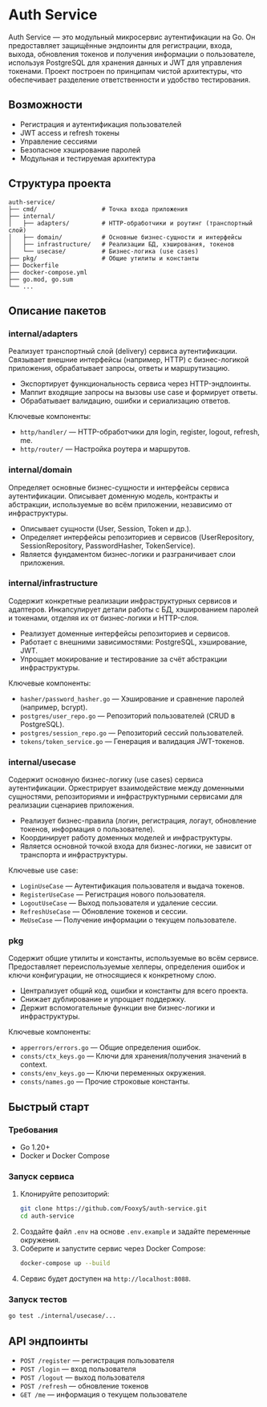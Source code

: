 
# Auth Service

Auth Service — это модульный микросервис аутентификации на Go. Он предоставляет защищённые эндпоинты для регистрации, входа, выхода, обновления токенов и получения информации о пользователе, используя PostgreSQL для хранения данных и JWT для управления токенами. Проект построен по принципам чистой архитектуры, что обеспечивает разделение ответственности и удобство тестирования.

## Возможности
- Регистрация и аутентификация пользователей
- JWT access и refresh токены
- Управление сессиями
- Безопасное хэширование паролей
- Модульная и тестируемая архитектура

## Структура проекта

```
auth-service/
├── cmd/                  # Точка входа приложения
├── internal/
│   ├── adapters/         # HTTP-обработчики и роутинг (транспортный слой)
│   ├── domain/           # Основные бизнес-сущности и интерфейсы
│   ├── infrastructure/   # Реализации БД, хэширования, токенов
│   └── usecase/          # Бизнес-логика (use cases)
├── pkg/                  # Общие утилиты и константы
├── Dockerfile
├── docker-compose.yml
├── go.mod, go.sum
└── ...
```

## Описание пакетов

### internal/adapters
Реализует транспортный слой (delivery) сервиса аутентификации. Связывает внешние интерфейсы (например, HTTP) с бизнес-логикой приложения, обрабатывает запросы, ответы и маршрутизацию.

- Экспортирует функциональность сервиса через HTTP-эндпоинты.
- Маппит входящие запросы на вызовы use case и формирует ответы.
- Обрабатывает валидацию, ошибки и сериализацию ответов.

Ключевые компоненты:
- `http/handler/` — HTTP-обработчики для login, register, logout, refresh, me.
- `http/router/` — Настройка роутера и маршрутов.

### internal/domain
Определяет основные бизнес-сущности и интерфейсы сервиса аутентификации. Описывает доменную модель, контракты и абстракции, используемые во всём приложении, независимо от инфраструктуры.

- Описывает сущности (User, Session, Token и др.).
- Определяет интерфейсы репозиториев и сервисов (UserRepository, SessionRepository, PasswordHasher, TokenService).
- Является фундаментом бизнес-логики и разграничивает слои приложения.

### internal/infrastructure
Содержит конкретные реализации инфраструктурных сервисов и адаптеров. Инкапсулирует детали работы с БД, хэшированием паролей и токенами, отделяя их от бизнес-логики и HTTP-слоя.

- Реализует доменные интерфейсы репозиториев и сервисов.
- Работает с внешними зависимостями: PostgreSQL, хэширование, JWT.
- Упрощает мокирование и тестирование за счёт абстракции инфраструктуры.

Ключевые компоненты:
- `hasher/password_hasher.go` — Хэширование и сравнение паролей (например, bcrypt).
- `postgres/user_repo.go` — Репозиторий пользователей (CRUD в PostgreSQL).
- `postgres/session_repo.go` — Репозиторий сессий пользователей.
- `tokens/token_service.go` — Генерация и валидация JWT-токенов.

### internal/usecase
Содержит основную бизнес-логику (use cases) сервиса аутентификации. Оркестрирует взаимодействие между доменными сущностями, репозиториями и инфраструктурными сервисами для реализации сценариев приложения.

- Реализует бизнес-правила (логин, регистрация, логаут, обновление токенов, информация о пользователе).
- Координирует работу доменных моделей и инфраструктуры.
- Является основной точкой входа для бизнес-логики, не зависит от транспорта и инфраструктуры.

Ключевые use case:
- `LoginUseCase` — Аутентификация пользователя и выдача токенов.
- `RegisterUseCase` — Регистрация нового пользователя.
- `LogoutUseCase` — Выход пользователя и удаление сессии.
- `RefreshUseCase` — Обновление токенов и сессии.
- `MeUseCase` — Получение информации о текущем пользователе.

### pkg
Содержит общие утилиты и константы, используемые во всём сервисе. Предоставляет переиспользуемые хелперы, определения ошибок и ключи конфигурации, не относящиеся к конкретному слою.

- Централизует общий код, ошибки и константы для всего проекта.
- Снижает дублирование и упрощает поддержку.
- Держит вспомогательные функции вне бизнес-логики и инфраструктуры.

Ключевые компоненты:
- `apperrors/errors.go` — Общие определения ошибок.
- `consts/ctx_keys.go` — Ключи для хранения/получения значений в context.
- `consts/env_keys.go` — Ключи переменных окружения.
- `consts/names.go` — Прочие строковые константы.

## Быстрый старт

### Требования
- Go 1.20+
- Docker и Docker Compose

### Запуск сервиса
1. Клонируйте репозиторий:
	```sh
	git clone https://github.com/FooxyS/auth-service.git
	cd auth-service
	```
2. Создайте файл `.env` на основе `.env.example` и задайте переменные окружения.
3. Соберите и запустите сервис через Docker Compose:
	```sh
	docker-compose up --build
	```
4. Сервис будет доступен на `http://localhost:8088`.

### Запуск тестов
```sh
go test ./internal/usecase/...
```

## API эндпоинты
- `POST /register` — регистрация пользователя
- `POST /login` — вход пользователя
- `POST /logout` — выход пользователя
- `POST /refresh` — обновление токенов
- `GET /me` — информация о текущем пользователе

